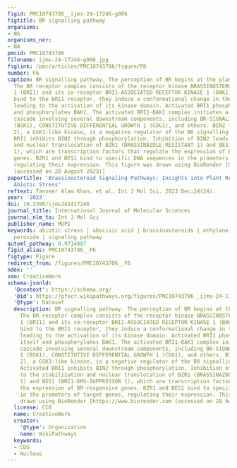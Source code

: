 ```yaml
---
figid: PMC10743706__ijms-24-17246-g006
figtitle: BR signalling pathway
organisms:
- NA
organisms_ner:
- NA
pmcid: PMC10743706
filename: ijms-24-17246-g006.jpg
figlink: /pmc/articles/PMC10743706/figure/F6
number: F6
caption: BR signalling pathway. The perception of BR begins at the plasma membrane.
  The BR receptor complex consists of the receptor kinase BRASSINOSTEROID-INSENSITIVE
  1 (BRI1) and its co-receptor BRI1-ASSOCIATED RECEPTOR KINASE 1 (BAK1). When BRs
  bind to the BRI1 receptor, they induce a conformational change in the receptor,
  leading to the activation of its kinase domain. Activated BRI1 phosphorylates itself
  and phosphorylates BAK1. The activated BRI1-BAK1 complex initiates a phosphorylation
  cascade involving several downstream components, including BR-SIGNALING KINASE 1
  (BSK1), CONSTITUTIVE DIFFERENTIAL GROWTH 1 (CDG1), and others. BIN2 (BRASSINOSTEROID-INSENSITIVE
  2), a GSK3-like kinase, is a negative regulator of the BR signalling pathway. Activated
  BRI1 inhibits BIN2 through phosphorylation. Inhibition of BIN2 leads to the stabilization
  and nuclear translocation of BZR1 (BRASSINAZOLE-RESISTANT 1) and BES1 (BRI1-EMS-SUPPRESSOR
  1), which are transcription factors that regulate the expression of BR-responsive
  genes. BZR1 and BES1 bind to specific DNA sequences in the promoters of target genes,
  regulating their expression. This figure was drawn using BioRender [https://www.biorender.com
  (accessed on 28 August 2023)]
papertitle: 'Brassinosteroid Signaling Pathways: Insights into Plant Responses under
  Abiotic Stress'
reftext: Tanveer Alam Khan, et al. Int J Mol Sci. 2023 Dec;24(24).
year: '2023'
doi: 10.3390/ijms242417246
journal_title: International Journal of Molecular Sciences
journal_nlm_ta: Int J Mol Sci
publisher_name: MDPI
keywords: abiotic stress | abscisic acid | brassinosteroids | ethylene | hydrogen
  peroxide | signaling pathway
automl_pathway: 0.9714887
figid_alias: PMC10743706__F6
figtype: Figure
redirect_from: /figures/PMC10743706__F6
ndex: ''
seo: CreativeWork
schema-jsonld:
  '@context': https://schema.org/
  '@id': https://pfocr.wikipathways.org/figures/PMC10743706__ijms-24-17246-g006.html
  '@type': Dataset
  description: BR signalling pathway. The perception of BR begins at the plasma membrane.
    The BR receptor complex consists of the receptor kinase BRASSINOSTEROID-INSENSITIVE
    1 (BRI1) and its co-receptor BRI1-ASSOCIATED RECEPTOR KINASE 1 (BAK1). When BRs
    bind to the BRI1 receptor, they induce a conformational change in the receptor,
    leading to the activation of its kinase domain. Activated BRI1 phosphorylates
    itself and phosphorylates BAK1. The activated BRI1-BAK1 complex initiates a phosphorylation
    cascade involving several downstream components, including BR-SIGNALING KINASE
    1 (BSK1), CONSTITUTIVE DIFFERENTIAL GROWTH 1 (CDG1), and others. BIN2 (BRASSINOSTEROID-INSENSITIVE
    2), a GSK3-like kinase, is a negative regulator of the BR signalling pathway.
    Activated BRI1 inhibits BIN2 through phosphorylation. Inhibition of BIN2 leads
    to the stabilization and nuclear translocation of BZR1 (BRASSINAZOLE-RESISTANT
    1) and BES1 (BRI1-EMS-SUPPRESSOR 1), which are transcription factors that regulate
    the expression of BR-responsive genes. BZR1 and BES1 bind to specific DNA sequences
    in the promoters of target genes, regulating their expression. This figure was
    drawn using BioRender [https://www.biorender.com (accessed on 28 August 2023)]
  license: CC0
  name: CreativeWork
  creator:
    '@type': Organization
    name: WikiPathways
  keywords:
  - CDG
  - Nucleus
---
```

